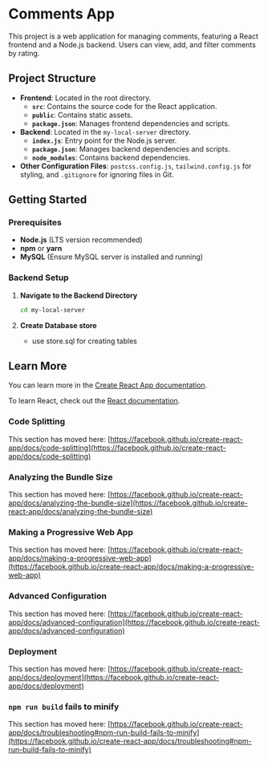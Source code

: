 # Comments App

This project is a web application for managing comments, featuring a React frontend and a Node.js backend. Users can view, add, and filter comments by rating.

## Project Structure

- **Frontend**: Located in the root directory.
  - **`src`**: Contains the source code for the React application.
  - **`public`**: Contains static assets.
  - **`package.json`**: Manages frontend dependencies and scripts.
- **Backend**: Located in the `my-local-server` directory.
  - **`index.js`**: Entry point for the Node.js server.
  - **`package.json`**: Manages backend dependencies and scripts.
  - **`node_modules`**: Contains backend dependencies.
- **Other Configuration Files**: `postcss.config.js`, `tailwind.config.js` for styling, and `.gitignore` for ignoring files in Git.

## Getting Started

### Prerequisites

- **Node.js** (LTS version recommended)
- **npm** or **yarn**
- **MySQL** (Ensure MySQL server is installed and running)

### Backend Setup

1. **Navigate to the Backend Directory**

   ```bash
   cd my-local-server
2. **Create Database store**
    - use store.sql for creating tables   

## Learn More

You can learn more in the [Create React App documentation](https://facebook.github.io/create-react-app/docs/getting-started).

To learn React, check out the [React documentation](https://reactjs.org/).

### Code Splitting

This section has moved here: [https://facebook.github.io/create-react-app/docs/code-splitting](https://facebook.github.io/create-react-app/docs/code-splitting)

### Analyzing the Bundle Size

This section has moved here: [https://facebook.github.io/create-react-app/docs/analyzing-the-bundle-size](https://facebook.github.io/create-react-app/docs/analyzing-the-bundle-size)

### Making a Progressive Web App

This section has moved here: [https://facebook.github.io/create-react-app/docs/making-a-progressive-web-app](https://facebook.github.io/create-react-app/docs/making-a-progressive-web-app)

### Advanced Configuration

This section has moved here: [https://facebook.github.io/create-react-app/docs/advanced-configuration](https://facebook.github.io/create-react-app/docs/advanced-configuration)

### Deployment

This section has moved here: [https://facebook.github.io/create-react-app/docs/deployment](https://facebook.github.io/create-react-app/docs/deployment)

### `npm run build` fails to minify

This section has moved here: [https://facebook.github.io/create-react-app/docs/troubleshooting#npm-run-build-fails-to-minify](https://facebook.github.io/create-react-app/docs/troubleshooting#npm-run-build-fails-to-minify)
